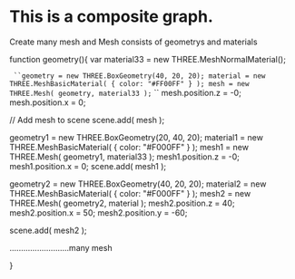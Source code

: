 This is a composite graph.
===


Create many mesh and Mesh consists of geometrys and materials

function geometry(){
  var material33 = new THREE.MeshNormalMaterial();

  ` ``geometry = new THREE.BoxGeometry(40, 20, 20);
  material = new THREE.MeshBasicMaterial( { color: "#FF00FF" } );
  mesh = new THREE.Mesh( geometry, material33 );` ``
  mesh.position.z = -0;
  mesh.position.x = 0;


  // Add mesh to scene
  scene.add( mesh );

  geometry1 = new THREE.BoxGeometry(20, 40, 20);
  material1 = new THREE.MeshBasicMaterial( { color: "#F000FF" } );
  mesh1 = new THREE.Mesh( geometry1, material33 );
  mesh1.position.z = -0;
  mesh1.position.x = 0;
  scene.add( mesh1 );

  geometry2 = new THREE.BoxGeometry(40, 20, 20);
  material2 = new THREE.MeshBasicMaterial( { color: "#F000FF" } );
  mesh2 = new THREE.Mesh( geometry2, material );
  mesh2.position.z = 40;
  mesh2.position.x = 50;
  mesh2.position.y = -60;

  scene.add( mesh2 );

  ..........................many mesh
  
}
